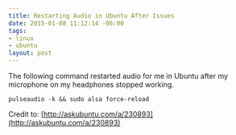 ```yaml
---
title: Restarting Audio in Ubuntu After Issues
date: 2015-01-08 11:12:14 -06:00
tags:
- linux
- ubuntu
layout: post
---
```


The following command restarted audio for me in Ubuntu after my microphone on my headphones stopped working.

    pulseaudio -k && sudo alsa force-reload

Credit to: [http://askubuntu.com/a/230893](http://askubuntu.com/a/230893)
